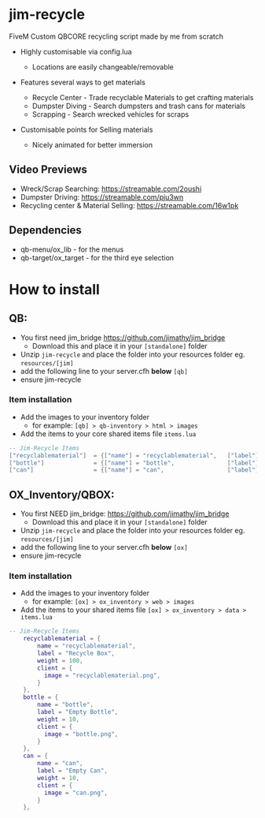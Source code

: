 # jim-recycle
FiveM Custom QBCORE recycling script made by me from scratch

- Highly customisable via config.lua
  - Locations are easily changeable/removable

- Features several ways to get materials
  - Recycle Center - Trade recyclable Materials to get crafting materials
  - Dumpster Diving - Search dumpsters and trash cans for materials
  - Scrapping - Search wrecked vehicles for scraps

- Customisable points for Selling materials
  - Nicely animated for better immersion

## Video Previews
- Wreck/Scrap Searching: https://streamable.com/2oushi
- Dumpster Driving: https://streamable.com/pju3wn
- Recycling center & Material Selling: https://streamable.com/16w1pk

## Dependencies
- qb-menu/ox_lib - for the menus
- qb-target/ox_target - for the third eye selection

# How to install

## QB:
- You first need jim_bridge https://github.com/jimathy/jim_bridge
  - Download this and place it in your `[standalone]` folder
- Unzip `jim-recycle` and place the folder into your resources folder eg. `resources/[jim]`
- add the following line to your server.cfh **below** `[qb]`
- ensure jim-recycle

### Item installation

- Add the images to your inventory folder
  - for example: `[qb] > qb-inventory > html > images`
- Add the items to your core shared items file `items.lua`

```lua
-- Jim-Recycle Items
["recyclablematerial"]  = {["name"] = "recyclablematerial",   ["label"] = "Recycle Box",      ["weight"] = 100, ["type"] = "item", 		["image"] = "recyclablematerial.png",   ["unique"] = false, 	["useable"] = false, 	["shouldClose"] = false, ["combinable"] = nil,   ["description"] = "A box of Recyclable Materials"},
["bottle"]              = {["name"] = "bottle",               ["label"] = "Empty Bottle",     ["weight"] = 10,  ["type"] = "item", 		["image"] = "bottle.png",               ["unique"] = false, 	["useable"] = false, 	["shouldClose"] = false, ["combinable"] = nil,   ["description"] = "A glass bottle"},
["can"]                 = {["name"] = "can",                  ["label"] = "Empty Can",        ["weight"] = 10,  ["type"] = "item", 		["image"] = "can.png",                  ["unique"] = false, 	["useable"] = false, 	["shouldClose"] = false, ["combinable"] = nil,   ["description"] = "An empty can, good for recycling"},
```


## OX_Inventory/QBOX:
- You first NEED jim_bridge: https://github.com/jimathy/jim_bridge
  - Download this and place it in your `[standalone]` folder
- Unzip `jim-recycle` and place the folder into your resources folder eg. `resources/[jim]`
- add the following line to your server.cfh **below** `[ox]`
- ensure jim-recycle

### Item installation

- Add the images to your inventory folder
  - for example: `[ox] > ox_inventory > web > images`
- Add the items to your shared items file `[ox] > ox_inventory > data > items.lua`

```lua
-- Jim-Recycle Items
    recyclablematerial = {
        name = "recyclablematerial",
        label = "Recycle Box",
        weight = 100,
        client = {
          image = "recyclablematerial.png",
        }
    },
    bottle = {
        name = "bottle",
        label = "Empty Bottle",
        weight = 10,
        client = {
          image = "bottle.png",
        }
    },
    can = {
        name = "can",
        label = "Empty Can",
        weight = 10,
        client = {
          image = "can.png",
        }
    },
```